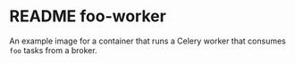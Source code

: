 README foo-worker
=================

An example image for a container that runs a Celery worker that consumes `foo` tasks from a broker.
